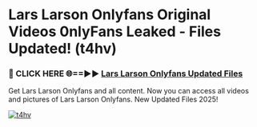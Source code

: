 # Lars Larson Onlyfans Original Videos 0nlyFans Leaked - Files Updated! (t4hv)

<h3>🔴 CLICK HERE 🌐==►► <a href="https://tinyurl.com/ehrbuxhb" rel="nofollow">Lars Larson Onlyfans Updated Files</a></h3>

Get Lars Larson Onlyfans and all content. Now you can access all videos and pictures of Lars Larson Onlyfans. New Updated Files 2025!

[![t4hv](https://i.imgur.com/lVYEuWS.gif)](https://tinyurl.com/ehrbuxhb)
